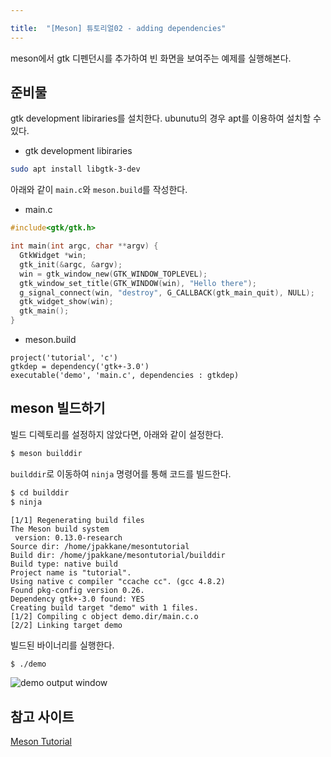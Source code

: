 ```yaml
---

title:  "[Meson] 튜토리얼02 - adding dependencies"
---
```


meson에서 gtk 디펜던시를 추가하여 빈 화면을 보여주는 예제를 실행해본다.

## 준비물

gtk development libiraries를 설치한다. ubunutu의 경우 apt를 이용하여 설치할 수 있다.

- gtk development libiraries

```bash
sudo apt install libgtk-3-dev
```

아래와 같이 `main.c`와 `meson.build`를 작성한다.

- main.c

```c
#include<gtk/gtk.h>

int main(int argc, char **argv) {
  GtkWidget *win;
  gtk_init(&argc, &argv);
  win = gtk_window_new(GTK_WINDOW_TOPLEVEL);
  gtk_window_set_title(GTK_WINDOW(win), "Hello there");
  g_signal_connect(win, "destroy", G_CALLBACK(gtk_main_quit), NULL);
  gtk_widget_show(win);
  gtk_main();
}
```

- meson.build
 
```meson
project('tutorial', 'c')
gtkdep = dependency('gtk+-3.0')
executable('demo', 'main.c', dependencies : gtkdep)
```
## meson 빌드하기
빌드 디렉토리를 설정하지 않았다면, 아래와 같이 설정한다.

```bash
$ meson builddir
```

`builddir`로 이동하여 `ninja` 명령어를 통해 코드를 빌드한다.

```bash
$ cd builddir
$ ninja
```

```
[1/1] Regenerating build files
The Meson build system
 version: 0.13.0-research
Source dir: /home/jpakkane/mesontutorial
Build dir: /home/jpakkane/mesontutorial/builddir
Build type: native build
Project name is "tutorial".
Using native c compiler "ccache cc". (gcc 4.8.2)
Found pkg-config version 0.26.
Dependency gtk+-3.0 found: YES
Creating build target "demo" with 1 files.
[1/2] Compiling c object demo.dir/main.c.o
[2/2] Linking target demo
```

빌드된 바이너리를 실행한다.

```bash
$ ./demo
```

![demo output window](https://mesonbuild.com/images/gtksample.png)

## 참고 사이트
[Meson Tutorial](https://mesonbuild.com/Tutorial.html)
